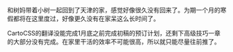 和树妈带着小树一起回到了天津的家，感觉好像很久没有回来了。为期一个月的寒假都将在这里度过，好像更久没有在家呆这么长时间了。

CartoCSS的翻译没能完成1月底之前完成初稿的预订计划，还剩下高级技巧一章的大部分没有完成。在家里干活的效率不可能很高，所以就只能尽量往前推了。